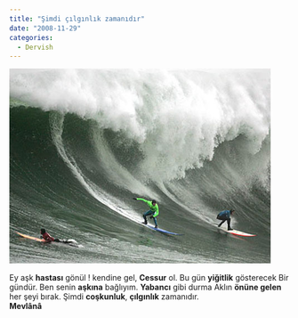 ```yaml
---
title: "Şimdi çılgınlık zamanıdır"
date: "2008-11-29"
categories: 
  - Dervish
---
```


[![79218346eo3.jpg](../uploads/2008/11/79218346eo3.jpg)](../uploads/2008/11/79218346eo3.jpg "79218346eo3.jpg")

Ey aşk **hastası** gönül ! kendine gel, **Cessur** ol. Bu gün **yiğitlik** gösterecek Bir gündür. Ben senin **aşkına** bağlıyım. **Yabancı** gibi durma Aklın **önüne gelen** her şeyi bırak. Şimdi **coşkunluk**, **çılgınlık** zamanıdır.                                          **Mevlânâ**
